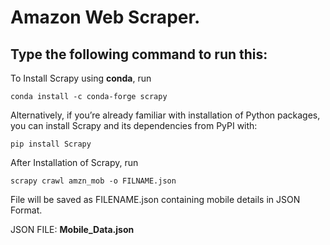 # Amazon Web Scraper.

## Type the following command to run this:</br>
To Install Scrapy using **conda**, run 
```
conda install -c conda-forge scrapy
```
Alternatively, if you’re already familiar with installation of Python packages, you can install Scrapy and its dependencies from PyPI with:
```
pip install Scrapy
```
After Installation of Scrapy, run
```
scrapy crawl amzn_mob -o FILNAME.json
```
File will be saved as FILENAME.json containing mobile details in JSON Format.

JSON FILE: 
**Mobile_Data.json**

